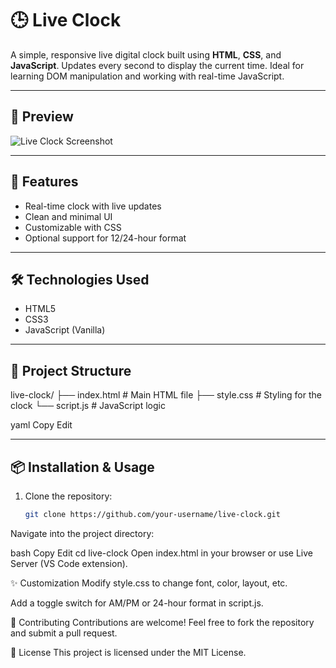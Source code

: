 # 🕒 Live Clock

A simple, responsive live digital clock built using **HTML**, **CSS**, and **JavaScript**. Updates every second to display the current time. Ideal for learning DOM manipulation and working with real-time JavaScript.

---

## 📸 Preview

![Live Clock Screenshot](screenshot.png) <!-- Replace with actual image path if available -->

---

## 🌟 Features

- Real-time clock with live updates
- Clean and minimal UI
- Customizable with CSS
- Optional support for 12/24-hour format

---



## 🛠️ Technologies Used

- HTML5
- CSS3
- JavaScript (Vanilla)

---

## 📁 Project Structure

live-clock/
├── index.html # Main HTML file
├── style.css # Styling for the clock
└── script.js # JavaScript logic

yaml
Copy
Edit

---

## 📦 Installation & Usage

1. Clone the repository:
   ```bash
   git clone https://github.com/your-username/live-clock.git
Navigate into the project directory:

bash
Copy
Edit
cd live-clock
Open index.html in your browser or use Live Server (VS Code extension).

✨ Customization
Modify style.css to change font, color, layout, etc.

Add a toggle switch for AM/PM or 24-hour format in script.js.

🤝 Contributing
Contributions are welcome!
Feel free to fork the repository and submit a pull request.

📄 License
This project is licensed under the MIT License.

